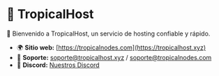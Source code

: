 # 🌴 TropicalHost 
🚀 Bienvenido a TropicalHost, un servicio de hosting confiable y rápido.  

- 🌍 **Sitio web:** [https://tropicalnodes.com](https://tropicalhost.xyz)  
- 📩 **Soporte:** soporte@tropicalhost.xyz / soporte@tropicalnodes.com  
- 📌 **Discord:** [Nuestros Discord](--) 
